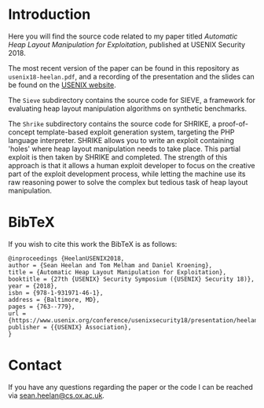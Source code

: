 # Introduction

Here you will find the source code related to my paper titled *Automatic Heap
Layout Manipulation for Exploitation*, published at USENIX Security 2018.

The most recent version of the paper can be found in this repository as
`usenix18-heelan.pdf`, and a recording of the presentation and the slides can be
found on the [USENIX website][1].

The `Sieve` subdirectory contains the source code for SIEVE, a framework
for evaluating heap layout manipulation algorithms on synthetic benchmarks.

The `Shrike` subdirectory contains the source code for SHRIKE, a
proof-of-concept template-based exploit generation system, targeting the PHP
language interpreter. SHRIKE allows you to write an exploit containing 'holes'
where heap layout manipulation needs to take place. This partial exploit is then
taken by SHRIKE and completed.  The strength of this approach is that it allows
a human exploit developer to focus on the creative part of the exploit
development process, while letting the machine use its raw reasoning power to
solve the complex but tedious task of heap layout manipulation.

# BibTeX

If you wish to cite this work the BibTeX is as follows:

```
@inproceedings {HeelanUSENIX2018,
author = {Sean Heelan and Tom Melham and Daniel Kroening},
title = {Automatic Heap Layout Manipulation for Exploitation},
booktitle = {27th {USENIX} Security Symposium ({USENIX} Security 18)},
year = {2018},
isbn = {978-1-931971-46-1},
address = {Baltimore, MD},
pages = {763--779},
url = {https://www.usenix.org/conference/usenixsecurity18/presentation/heelan},
publisher = {{USENIX} Association},
}
```

# Contact

If you have any questions regarding the paper or the code I can be reached via
[sean.heelan@cs.ox.ac.uk](mailto:sean.heelan@cs.ox.ac.uk).

[1]: https://www.usenix.org/conference/usenixsecurity18/presentation/heelan
